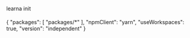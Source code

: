 ####

learna init

####

{
"packages": [
"packages/*"
],
"npmClient": "yarn",
"useWorkspaces": true,
"version": "independent"
}
